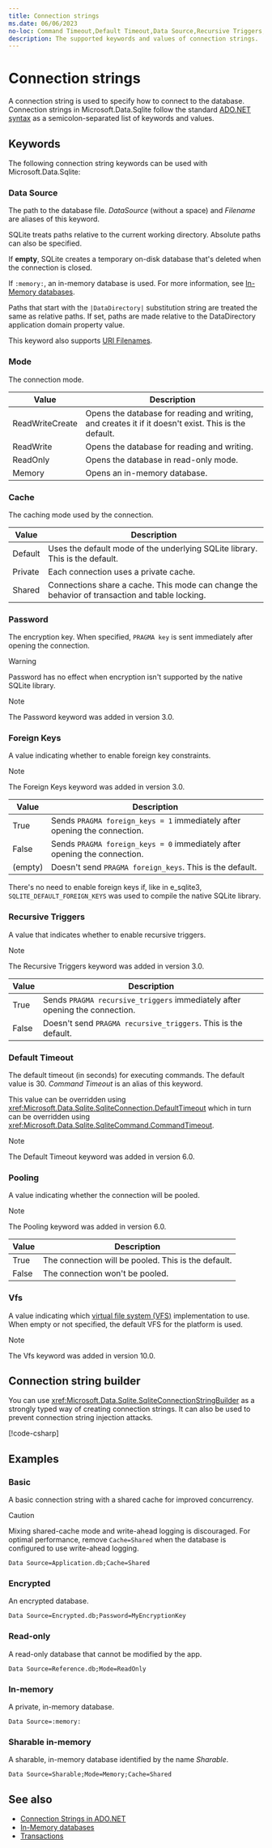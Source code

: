 ```yaml
---
title: Connection strings
ms.date: 06/06/2023
no-loc: Command Timeout,Default Timeout,Data Source,Recursive Triggers,Pooling
description: The supported keywords and values of connection strings.
---
```

# Connection strings

A connection string is used to specify how to connect to the database. Connection strings in Microsoft.Data.Sqlite follow the standard [ADO.NET syntax](../../../framework/data/adonet/connection-strings.md) as a semicolon-separated list of keywords and values.

## Keywords

The following connection string keywords can be used with Microsoft.Data.Sqlite:

### Data Source

The path to the database file. *DataSource* (without a space) and *Filename* are aliases of this keyword.

SQLite treats paths relative to the current working directory. Absolute paths can also be specified.

If **empty**, SQLite creates a temporary on-disk database that's deleted when the connection is closed.

If `:memory:`, an in-memory database is used. For more information, see [In-Memory databases](in-memory-databases.md).

Paths that start with the `|DataDirectory|` substitution string are treated the same as relative paths. If set, paths are made relative to the DataDirectory application domain property value.

This keyword also supports [URI Filenames](https://www.sqlite.org/uri.html).

### Mode

The connection mode.

| Value           | Description                                                                                        |
| --------------- | -------------------------------------------------------------------------------------------------- |
| ReadWriteCreate | Opens the database for reading and writing, and creates it if it doesn't exist. This is the default. |
| ReadWrite       | Opens the database for reading and writing.                                                        |
| ReadOnly        | Opens the database in read-only mode.                                                              |
| Memory          | Opens an in-memory database.                                                                       |

### Cache

The caching mode used by the connection.

| Value   | Description                                                                                    |
| ------- | ---------------------------------------------------------------------------------------------- |
| Default | Uses the default mode of the underlying SQLite library. This is the default.                   |
| Private | Each connection uses a private cache.                                                          |
| Shared  | Connections share a cache. This mode can change the behavior of transaction and table locking. |

### Password

The encryption key. When specified, `PRAGMA key` is sent immediately after opening the connection.

> [!WARNING]
> Password has no effect when encryption isn't supported by the native SQLite library.

> [!NOTE]
> The Password keyword was added in version 3.0.

### Foreign Keys

A value indicating whether to enable foreign key constraints.

> [!NOTE]
> The Foreign Keys keyword was added in version 3.0.

| Value   | Description                                                               |
|---------|---------------------------------------------------------------------------|
| True    | Sends `PRAGMA foreign_keys = 1` immediately after opening the connection. |
| False   | Sends `PRAGMA foreign_keys = 0` immediately after opening the connection. |
| (empty) | Doesn't send `PRAGMA foreign_keys`. This is the default.                  |

There's no need to enable foreign keys if, like in e_sqlite3, `SQLITE_DEFAULT_FOREIGN_KEYS` was used to compile the native
SQLite library.

### Recursive Triggers

A value that indicates whether to enable recursive triggers.

> [!NOTE]
> The Recursive Triggers keyword was added in version 3.0.

| Value | Description                                                                 |
| ----- | --------------------------------------------------------------------------- |
| True  | Sends `PRAGMA recursive_triggers` immediately after opening the connection. |
| False | Doesn't send `PRAGMA recursive_triggers`. This is the default.              |

### Default Timeout

The default timeout (in seconds) for executing commands. The default value is 30. *Command Timeout* is an alias of this keyword.

This value can be overridden using <xref:Microsoft.Data.Sqlite.SqliteConnection.DefaultTimeout> which in turn can be overridden using <xref:Microsoft.Data.Sqlite.SqliteCommand.CommandTimeout>.

> [!NOTE]
> The Default Timeout keyword was added in version 6.0.

### Pooling

A value indicating whether the connection will be pooled.

> [!NOTE]
> The Pooling keyword was added in version 6.0.

| Value | Description                                         |
| ----- | --------------------------------------------------- |
| True  | The connection will be pooled. This is the default. |
| False | The connection won't be pooled.                     |

### Vfs

A value indicating which [virtual file system (VFS)](https://www.sqlite.org/vfs.html) implementation to use. When empty or not specified, the default VFS for the platform is used.

> [!NOTE]
> The Vfs keyword was added in version 10.0.

## Connection string builder

You can use <xref:Microsoft.Data.Sqlite.SqliteConnectionStringBuilder> as a strongly typed way of creating connection strings. It can also be used to prevent connection string injection attacks.

[!code-csharp[](../../../../samples/snippets/standard/data/sqlite/EncryptionSample/Program.cs?name=snippet_ConnectionStringBuilder)]

## Examples

### Basic

A basic connection string with a shared cache for improved concurrency.

> [!CAUTION]
> Mixing shared-cache mode and write-ahead logging is discouraged. For optimal performance, remove `Cache=Shared` when the database is configured to use write-ahead logging.

```connectionstring
Data Source=Application.db;Cache=Shared
```

### Encrypted

An encrypted database.

```connectionstring
Data Source=Encrypted.db;Password=MyEncryptionKey
```

### Read-only

A read-only database that cannot be modified by the app.

```connectionstring
Data Source=Reference.db;Mode=ReadOnly
```

### In-memory

A private, in-memory database.

```connectionstring
Data Source=:memory:
```

### Sharable in-memory

A sharable, in-memory database identified by the name *Sharable*.

```connectionstring
Data Source=Sharable;Mode=Memory;Cache=Shared
```

## See also

* [Connection Strings in ADO.NET](../../../framework/data/adonet/connection-strings.md)
* [In-Memory databases](in-memory-databases.md)
* [Transactions](transactions.md)
